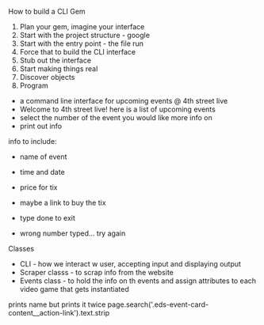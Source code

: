 How to build a CLI Gem
1. Plan your gem, imagine your interface
2. Start with the project structure - google
3. Start with the entry point - the file run
4. Force that to build the CLI interface
5. Stub out the interface 
6. Start making things real
7. Discover objects
8. Program

- a command line interface for upcoming events @ 4th street live
- Welcome to 4th street live! here is a list of upcoming events 
- select the number of the event you would like more info on
- print out info

info to include:
- name of event
- time and date
- price for tix 
- maybe a link to buy the tix

- type done to exit
- wrong number typed... try again 


Classes 
- CLI - how we interact w user, accepting input and displaying output
- Scraper classs - to scrap info from the website 
- Events class - to hold the info on th events and assign attributes to each video game that gets instantiated 

prints name but prints it twice 
page.search('.eds-event-card-content__action-link').text.strip